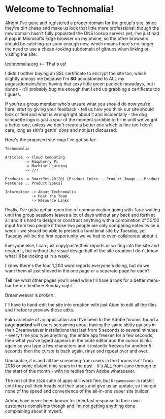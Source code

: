 # Welcome to Technomalia!

Alright I've gone and registered a proper domain for the group's site, since they're dirt cheap and make us look that little more professional: though the new domain hasn't fully populated the DNS lookup servers yet, I've just had it pop in Microsofts Edge browser on my phone, so the other browsers should be catching-up soon enough now, which means there's no longer the need to use a cheap-looking subdomain of githubs when linking or visiting the site:

<a href="http://technomalia.org">technomalia.org</a> <-- That's us!

I didn't bother buying an SSL certificate to encrypt the site too, which slightly annoys me because I'm <b>SO</b> accustomed to ALL my pages/domains/sites having that sexy little green padlock nowadays, but i dunno - it'll probably bug me enough that I end up grabbing a certificate too I guess.

If you're a group member who's unsure what you should do now you're here, <i>start</i> by giving your feedback - tell us how you think our site should look or feel and what is wrong/right about it and incidentally - the dog silhouette logo is just a spur of the moment scribble to fill in until we've got a better one, unless we don't create a better one which is fine too I don't care, long as shit's gettin' <i>done</i> and not just discussed.

Here's the proposed site-map I've got so far:

```
Technomalia

Articles -> Cloud Computing
         -> Raspberry Pi
         -> Machine Learning
         -> ???

Products -> SmartPet-20(20) [Product Intro .. Product Image .. Product Features .. Product Specs]

Information -> About Technomalia
            -> Meet the Team
            -> Resource Links
```
Really, I've gotta get an open line of communication going with Tara: waiting until the group sessions leaves a lot of days without any back and forth at all and it's hard to design or construct anything with a combination of 50/50 input from two people if those two people are only comparing notes twice a week - we should be able to present a functional site by Tuesday, yet Tuesday will be the first opportunity we've had to even collaborate about it.

Everyone else, I can just copy/paste their reports or writing into the site and neaten it, but without the visual design half of the site creation I don't know what I'll be looking at in a week.

I know there's the four 1,200 word reports everyone's doing, but do we want them all just shoved in the one page or a separate page for each?

Tell me what other pages you'll need while I'll have a look for a better menu-bar before bedtime Sunday night.

Dreamweaver is <i>broken</i>.. 

I'll have to hand-edit the site into creation with just Atom to edit all the files and firefox to preview those edits. 

Fukn arsehole of an application and I've been to the Adobe forums: found a page <b>packed</b> will users screaming about having the same shitty pauses in their Dreamweaver installations that last from 5 seconds to several minutes - every time you type anything, the entire app freezes for a few seconds, then what you've typed appears in the code editor and the cursor blinks again so you type a few characters and it instantly freezes for another 5 seconds then the cursor is back again, rinse and repeat over and over.. 

Unusuable, it is and all the screaming from users in the forums isn't from 2018 or some distant time years in the past - it's <u>ALL</u> from June through to the start of this month - with no replies from Adobe whatsoever.

The rest of the ```2020``` suite of apps still work fine,  but ```Dreamweaver``` is ratshit until they pull their heads out their arses and give us an update, so I've got none of the speed and convenience of the all-in-one super site builder.

Adobe have never been known for their fast response to their own customers complaints though and I'm not getting anything done complaining about it myself..

